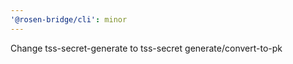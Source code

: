 ```yaml
---
'@rosen-bridge/cli': minor
---
```


Change tss-secret-generate to tss-secret generate/convert-to-pk

